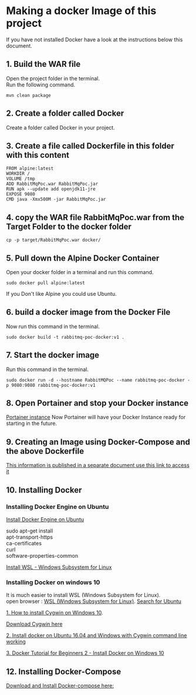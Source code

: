 # Making a docker Image of this project
If you have not installed Docker have a look at the instructions below this document.

## 1. Build the WAR file
Open the project folder in the terminal.   
Run the following command.   
```
mvn clean package
```
## 2. Create a folder called Docker
Create a folder called Docker in your project.   

## 3. Create a file called  Dockerfile in this folder with this content

```
FROM alpine:latest
WORKDIR /
VOLUME /tmp
ADD RabbitMqPoc.war RabbitMqPoc.jar
RUN apk --update add openjdk11-jre
EXPOSE 9080
CMD java -Xmx500M -jar RabbitMqPoc.jar
```
## 4. copy the WAR file RabbitMqPoc.war from the Target Folder to the docker folder
```
cp -p target/RabbitMqPoc.war docker/
```

## 5. Pull down the Alpine Docker Container
Open your docker folder in a terminal and run this command.   

```
sudo docker pull alpine:latest

```
If you Don't like Alpine you could use Ubuntu.   

## 6. build a docker image from the Docker File
Now run this command in the terminal.   
```
sudo docker build -t rabbitmq-poc-docker:v1 .

```

## 7. Start the docker image 
Run this command in the terminal.   
```
sudo docker run -d --hostname RabbitMQPoc --name rabbitmq-poc-docker -p 9080:9080 rabbitmq-poc-docker:v1

```
## 8. Open Portainer and stop your Docker instance
[Portainer instance](http://localhost:9000/)
Now Portainer will have your Docker Instance ready for starting in the future.   

## 9. Creating an Image using Docker-Compose and the above Dockerfile
[This information is published in a separate document use this link to access it](https://github.com/nic0michael/RabbitMQProducerMicroservice/blob/master/%20Creating%20an%20Image%20using%20Docker-Compose%20and%20a%20Dockerfile.md)

## 10. Installing Docker

### Installing Docker Engine on Ubuntu
[Install Docker Engine on Ubuntu](https://docs.docker.com/engine/install/ubuntu/)

sudo apt-get install \
apt-transport-https \
ca-certificates \
curl \
software-properties-common

[Install WSL - Windows Subsystem for Linux](https://docs.microsoft.com/en-us/windows/wsl/install)

###  Installing Docker on windows 10
It is much easier to install WSL (Windows Subsystem for Linux).   
open browser : [WSL (Windows Subsystem for Linux)](https://www.microsoft.com/en-za/windows/windows-10-apps). 
[Search for Ubuntu ](https://www.microsoft.com/en-za/p/ubuntu/9nblggh4msv6?activetab=pivot:overviewtab)

[1. How to install Cygwin on Windows 10](https://www.youtube.com/watch?v=QonIPpKodCw).   

[Download Cygwin here](https://cygwin.com/install.html)

[2. Install docker on Ubuntu 16.04 and Windows with Cygwin command line working](https://www.youtube.com/watch?v=L1fwHM9agIw)

[3. Docker Tutorial for Beginners 2 - Install Docker on Windows 10](https://www.youtube.com/watch?v=_9AWYlt86B8)

## 12. Installing Docker-Compose
[Download and Install Docker-compose here:](https://github.com/docker/compose/releases/)


